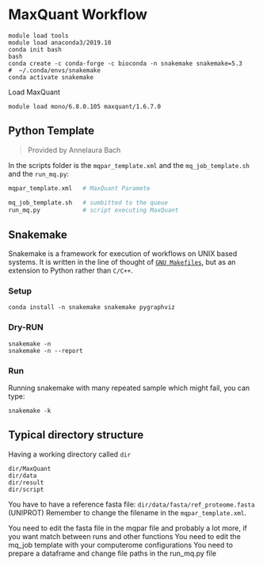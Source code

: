 # MaxQuant Workflow


```
module load tools
module load anaconda3/2019.10
conda init bash
bash
conda create -c conda-forge -c bioconda -n snakemake snakemake=5.3 
#  ~/.conda/envs/snakemake
conda activate snakemake
```

Load MaxQuant

```
module load mono/6.8.0.105 maxquant/1.6.7.0

```
## Python Template
> Provided by Annelaura Bach


In the scripts folder is the `mqpar_template.xml` and the `mq_job_template.sh` and
the `run_mq.py`:

```bash
mqpar_template.xml   # MaxQuant Paramete

mq_job_template.sh   # sumbitted to the queue 
run_mq.py            # script executing MaxQuant
```

## Snakemake
Snakemake is a framework for execution of workflows on UNIX based systems.
It is written in the line of thought of 
[`GNU Makefiles`](https://www.opensourceforu.com/2012/06/gnu-make-in-detail-for-beginners/),
but as an extension to Python rather than `C/C++`.

### Setup
```
conda install -n snakemake snakemake pygraphviz
```


### Dry-RUN

```
snakemake -n
snakemake -n --report
```

### Run 

Running snakemake with many repeated sample which might fail, you can type:
```
snakemake -k
```

## Typical directory structure
Having a working directory called `dir`
```
dir/MaxQuant  
dir/data  
dir/result  
dir/script
```

You have to have a reference fasta file: `dir/data/fasta/ref_proteome.fasta` (UNIPROT)
Remember to change the filename in the `mqpar_template.xml`.


You need to edit the fasta file in the mqpar file and probably a lot more, if you want match between runs and other functions
You need to edit the mq_job template with your computerome configurations 
You need to prepare a dataframe and change file paths in the run_mq.py file

